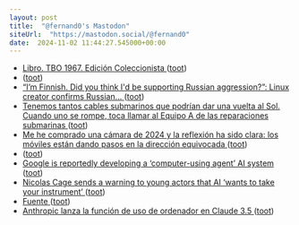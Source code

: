 ```yaml
---
layout: post
title:  "@fernand0's Mastodon"
siteUrl:  "https://mastodon.social/@fernand0"
date:  2024-11-02 11:44:27.545000+00:00
---
```

*  [Libro. TBO 1967. Edición Coleccionista ](https://fotografiasenmovimiento.wordpress.com/2024/11/02/libro-tbo-1967-edicion-coleccionista) ([toot](https://mastodon.social/@fernand0/113413185047261963))
*  [ ](https://botsin.space/@muffinista) ([toot](https://mastodon.social/@fernand0/113413098578866494))
*  [“I’m Finnish. Did you think I'd be supporting Russian aggression?”: Linux creator confirms Russian... ](https://theins.press/en/news/27560) ([toot](https://mastodon.social/@fernand0/113413083716561732))
*  [Tenemos tantos cables submarinos que podrían dar una vuelta al Sol. Cuando uno se rompe, toca llamar al Equipo A de las reparaciones submarinas ](https://www.xataka.com/servicios/tenemos-cables-submarinos-que-podrian-dar-vuelta-al-sol-cuando-uno-se-rompe-toca-llamar-al-equipo-a-reparaciones-submarina) ([toot](https://mastodon.social/@fernand0/113412919753117122))
*  [Me he comprado una cámara de 2024 y la reflexión ha sido clara: los móviles están dando pasos en la dirección equivocada ](https://www.xataka.com/fotografia-y-video/me-he-comprado-camara-2024-reflexion-ha-sido-clara-moviles-estan-dando-pasos-direccion-equivocad) ([toot](https://mastodon.social/@fernand0/113412671688599349))
*  [ ](https://mastodon.social/users/fernand0/statuses/113412150684290957/activity) ([toot](https://mastodon.social/users/fernand0/statuses/113412150684290957/activity))
*  [Google is reportedly developing a ‘computer-using agent’ AI system ](https://www.theverge.com/2024/10/26/24280431/google-project-jarvis-ai-system-computer-using-agen) ([toot](https://mastodon.social/@fernand0/113411652596333950))
*  [Nicolas Cage sends a warning to young actors that AI ‘wants to take your instrument’ ](https://www.independent.co.uk/arts-entertainment/films/news/nicolas-cage-ai-movies-longlegs-b2632640.htm) ([toot](https://mastodon.social/@fernand0/113411083021876013))
*  [Fuente ](https://www.flickr.com/photos/fernand0/54080256054) ([toot](https://mastodon.social/@fernand0/113411036225588886))
*  [Anthropic lanza la función de uso de ordenador en Claude 3.5 ](https://wwwhatsnew.com/2024/10/23/anthropic-lanza-la-funcion-de-uso-de-ordenador-en-claude-3-5) ([toot](https://mastodon.social/@fernand0/113409200802321737))
